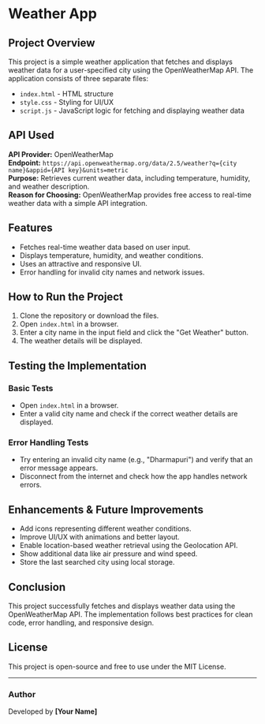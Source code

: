 # Weather App

## Project Overview
This project is a simple weather application that fetches and displays weather data for a user-specified city using the OpenWeatherMap API. The application consists of three separate files:

- `index.html` - HTML structure
- `style.css` - Styling for UI/UX
- `script.js` - JavaScript logic for fetching and displaying weather data

## API Used
**API Provider:** OpenWeatherMap  
**Endpoint:** `https://api.openweathermap.org/data/2.5/weather?q={city name}&appid={API key}&units=metric`  
**Purpose:** Retrieves current weather data, including temperature, humidity, and weather description.  
**Reason for Choosing:** OpenWeatherMap provides free access to real-time weather data with a simple API integration.

## Features
- Fetches real-time weather data based on user input.
- Displays temperature, humidity, and weather conditions.
- Uses an attractive and responsive UI.
- Error handling for invalid city names and network issues.

## How to Run the Project
1. Clone the repository or download the files.
2. Open `index.html` in a browser.
3. Enter a city name in the input field and click the "Get Weather" button.
4. The weather details will be displayed.

## Testing the Implementation
### Basic Tests
- Open `index.html` in a browser.
- Enter a valid city name and check if the correct weather details are displayed.

### Error Handling Tests
- Try entering an invalid city name (e.g., "Dharmapuri") and verify that an error message appears.
- Disconnect from the internet and check how the app handles network errors.

## Enhancements & Future Improvements
- Add icons representing different weather conditions.
- Improve UI/UX with animations and better layout.
- Enable location-based weather retrieval using the Geolocation API.
- Show additional data like air pressure and wind speed.
- Store the last searched city using local storage.

## Conclusion
This project successfully fetches and displays weather data using the OpenWeatherMap API. The implementation follows best practices for clean code, error handling, and responsive design.

## License
This project is open-source and free to use under the MIT License.

---
### Author
Developed by **[Your Name]**

